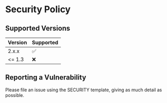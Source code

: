 # Security Policy

## Supported Versions

| Version | Supported          |
| ------- | ------------------ |
| 2.x.x   | :white_check_mark: |
| <= 1.3  | :x:                |

## Reporting a Vulnerability

Please file an issue using the SECURITY template, giving as much detail as possible.
